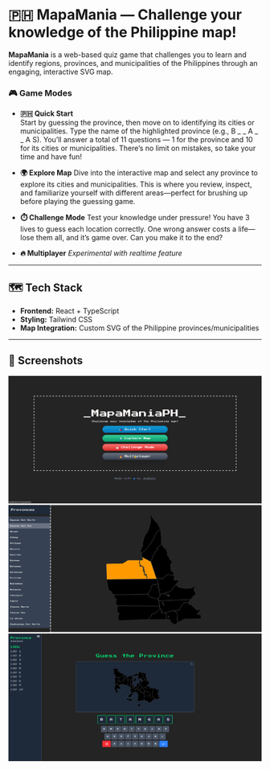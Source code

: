 # 🇵🇭 MapaMania — Challenge your knowledge of the Philippine map!

**MapaMania** is a web-based quiz game that challenges you to learn and identify regions, provinces, and municipalities of the Philippines through an engaging, interactive SVG map.

### 🎮 Game Modes

- **🇵🇭 Quick Start**  
Start by guessing the province, then move on to identifying its cities or municipalities.
Type the name of the highlighted province (e.g., B _ _ A _ _ A S).
You’ll answer a total of 11 questions — 1 for the province and 10 for its cities or municipalities.
There’s no limit on mistakes, so take your time and have fun! 

- **🌍 Explore Map**
Dive into the interactive map and select any province to explore its cities and municipalities. This is where you review, inspect, and familiarize yourself with different areas—perfect for brushing up before playing the guessing game.

- **⏱️ Challenge Mode**
Test your knowledge under pressure! You have 3 lives to guess each location correctly. One wrong answer costs a life—lose them all, and it’s game over. Can you make it to the end?

- **🔥 Multiplayer** *Experimental with realtime feature*  

---

## 🗺️ Tech Stack

- **Frontend:** React + TypeScript  
- **Styling:** Tailwind CSS  
- **Map Integration:** Custom SVG of the Philippine provinces/municipalities  

---

## 📸 Screenshots

![alt text](image-1.png)
![alt text](image-2.png)
![alt text](image-3.png)